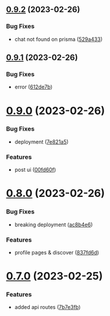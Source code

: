 ## [0.9.2](https://github.com/krshkun/LocaLink/compare/v0.9.1...v0.9.2) (2023-02-26)


### Bug Fixes

* chat not found on prisma ([529a433](https://github.com/krshkun/LocaLink/commit/529a4330e7735b4b35fcb23c709df366dacc6ed8))



## [0.9.1](https://github.com/krshkun/LocaLink/compare/v0.9.0...v0.9.1) (2023-02-26)


### Bug Fixes

* error ([612de7b](https://github.com/krshkun/LocaLink/commit/612de7bc90a78890563dfb17ae330cefa9580c91))



# [0.9.0](https://github.com/krshkun/LocaLink/compare/v0.8.0...v0.9.0) (2023-02-26)


### Bug Fixes

* deployment ([7e821a5](https://github.com/krshkun/LocaLink/commit/7e821a507fe049fae1a423d1b53723be15ae1b5a))


### Features

* post ui ([00fd60f](https://github.com/krshkun/LocaLink/commit/00fd60fc8c71bcf649da9204a19f24f0951e9481))



# [0.8.0](https://github.com/krshkun/LocaLink/compare/v0.7.0...v0.8.0) (2023-02-26)


### Bug Fixes

* breaking deployment ([ac8b4e6](https://github.com/krshkun/LocaLink/commit/ac8b4e6e6f67c95ed4144fc8353dc2b8df34e39d))


### Features

* profile pages & discover ([837fd6d](https://github.com/krshkun/LocaLink/commit/837fd6d907f1d9dd861d799b37d6dfd7663e2e83))



# [0.7.0](https://github.com/krshkun/LocaLink/compare/v0.6.0...v0.7.0) (2023-02-25)


### Features

* added api routes ([7b7e3fb](https://github.com/krshkun/LocaLink/commit/7b7e3fb0b538e9da1627d88b8820fbf0b0ec0985))



